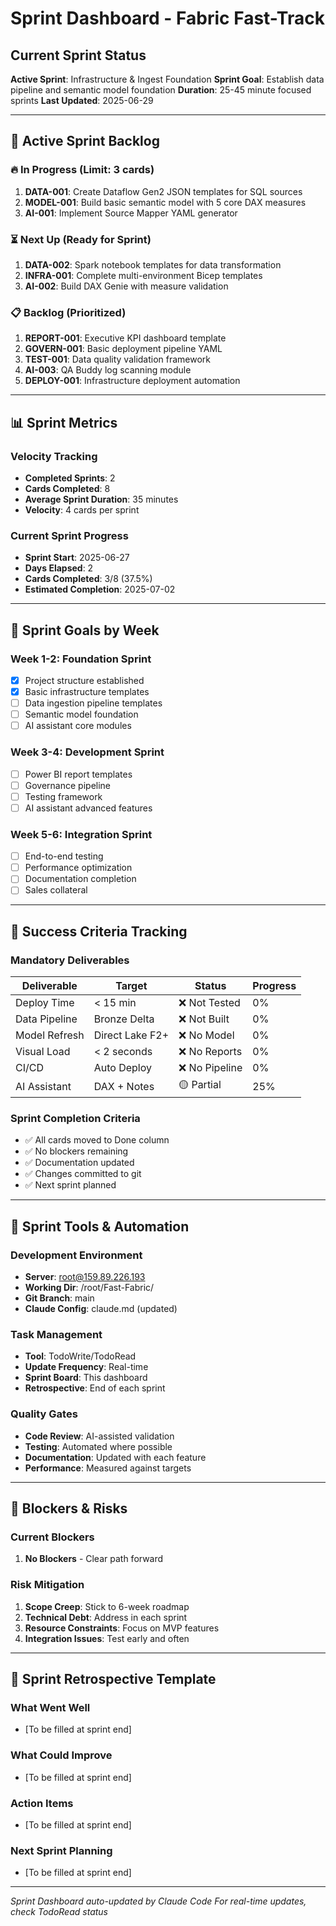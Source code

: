 # Sprint Dashboard - Fabric Fast-Track

## Current Sprint Status
**Active Sprint**: Infrastructure & Ingest Foundation
**Sprint Goal**: Establish data pipeline and semantic model foundation
**Duration**: 25-45 minute focused sprints
**Last Updated**: 2025-06-29

---

## 🎯 Active Sprint Backlog

### 🔥 In Progress (Limit: 3 cards)
1. **DATA-001**: Create Dataflow Gen2 JSON templates for SQL sources
2. **MODEL-001**: Build basic semantic model with 5 core DAX measures  
3. **AI-001**: Implement Source Mapper YAML generator

### ⏳ Next Up (Ready for Sprint)
1. **DATA-002**: Spark notebook templates for data transformation
2. **INFRA-001**: Complete multi-environment Bicep templates
3. **AI-002**: Build DAX Genie with measure validation

### 📋 Backlog (Prioritized)
1. **REPORT-001**: Executive KPI dashboard template
2. **GOVERN-001**: Basic deployment pipeline YAML
3. **TEST-001**: Data quality validation framework
4. **AI-003**: QA Buddy log scanning module
5. **DEPLOY-001**: Infrastructure deployment automation

---

## 📊 Sprint Metrics

### Velocity Tracking
- **Completed Sprints**: 2
- **Cards Completed**: 8
- **Average Sprint Duration**: 35 minutes
- **Velocity**: 4 cards per sprint

### Current Sprint Progress
- **Sprint Start**: 2025-06-27
- **Days Elapsed**: 2
- **Cards Completed**: 3/8 (37.5%)
- **Estimated Completion**: 2025-07-02

---

## 🚀 Sprint Goals by Week

### Week 1-2: Foundation Sprint
- [x] Project structure established
- [x] Basic infrastructure templates
- [ ] Data ingestion pipeline templates
- [ ] Semantic model foundation
- [ ] AI assistant core modules

### Week 3-4: Development Sprint
- [ ] Power BI report templates
- [ ] Governance pipeline
- [ ] Testing framework
- [ ] AI assistant advanced features

### Week 5-6: Integration Sprint
- [ ] End-to-end testing
- [ ] Performance optimization
- [ ] Documentation completion
- [ ] Sales collateral

---

## 🎯 Success Criteria Tracking

### Mandatory Deliverables
| Deliverable | Target | Status | Progress |
|-------------|--------|--------|----------|
| Deploy Time | < 15 min | ❌ Not Tested | 0% |
| Data Pipeline | Bronze Delta | ❌ Not Built | 0% |
| Model Refresh | Direct Lake F2+ | ❌ No Model | 0% |
| Visual Load | < 2 seconds | ❌ No Reports | 0% |
| CI/CD | Auto Deploy | ❌ No Pipeline | 0% |
| AI Assistant | DAX + Notes | 🟡 Partial | 25% |

### Sprint Completion Criteria
- ✅ All cards moved to Done column
- ✅ No blockers remaining
- ✅ Documentation updated
- ✅ Changes committed to git
- ✅ Next sprint planned

---

## 🔧 Sprint Tools & Automation

### Development Environment
- **Server**: root@159.89.226.193
- **Working Dir**: /root/Fast-Fabric/
- **Git Branch**: main
- **Claude Config**: claude.md (updated)

### Task Management
- **Tool**: TodoWrite/TodoRead
- **Update Frequency**: Real-time
- **Sprint Board**: This dashboard
- **Retrospective**: End of each sprint

### Quality Gates
- **Code Review**: AI-assisted validation
- **Testing**: Automated where possible
- **Documentation**: Updated with each feature
- **Performance**: Measured against targets

---

## 🚨 Blockers & Risks

### Current Blockers
1. **No Blockers** - Clear path forward

### Risk Mitigation
1. **Scope Creep**: Stick to 6-week roadmap
2. **Technical Debt**: Address in each sprint
3. **Resource Constraints**: Focus on MVP features
4. **Integration Issues**: Test early and often

---

## 🎉 Sprint Retrospective Template

### What Went Well
- [To be filled at sprint end]

### What Could Improve  
- [To be filled at sprint end]

### Action Items
- [To be filled at sprint end]

### Next Sprint Planning
- [To be filled at sprint end]

---

*Sprint Dashboard auto-updated by Claude Code*
*For real-time updates, check TodoRead status*
